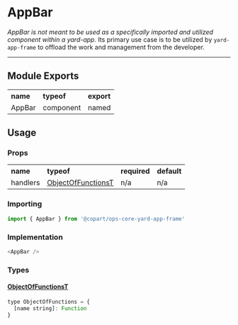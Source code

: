 # AppBar

_AppBar is not meant to be used as a specifically imported and utilized component within a yard-app._ Its primary use case is to be utilized by `yard-app-frame` to offload the work and management from the developer.

---

## Module Exports

 <table>
   <tr>
      <th align="left">name</th>
      <th align="left">typeof</th>
      <th align="left">export</th>
  </tr>
  <tr>
      <td>AppBar</td>
      <td>component</td>
      <td>named</td>
  </tr>
</table>

## Usage

### Props

 <table>
   <tr>
      <th align="left">name</th>
      <th align="left">typeof</th>
      <th align="left">required</th>
      <th align="left">default</th>
  </tr>
  <tr>
    <td>handlers</td>
    <td><a href="types-object-of-functions">ObjectOfFunctionsT</a></td>
    <td>n/a</td>
    <td>n/a</td>
  </tr>
</table>

### Importing

```js
import { AppBar } from '@copart/ops-core-yard-app-frame'
```

### Implementation

```js
<AppBar />
```

### Types

[ObjectOfFunctionsT]: foodbar

#### [ObjectOfFunctionsT](#types-object-of-functions)


```js
type ObjectOfFunctions = {
  [name string]: Function
}
```
